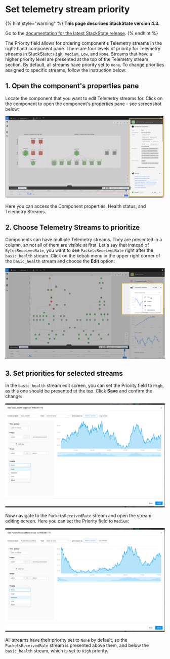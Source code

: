 # Set telemetry stream priority

{% hint style="warning" %}
**This page describes StackState version 4.3.**

Go to the [documentation for the latest StackState release](https://docs.stackstate.com/).
{% endhint %}

The Priority field allows for ordering component's Telemetry streams in the right-hand component pane. There are four levels of priority for Telemetry streams in StackState: `High`, `Medium`, `Low`, and `None`. Streams that have a higher priority level are presented at the top of the Telemetry stream section. By default, all streams have priority set to `none`. To change priorities assigned to specific streams, follow the instruction below:

## 1. Open the component's properties pane

Locate the component that you want to edit Telemetry streams for. Click on the component to open the component's properties pane - see screenshot below:

![Component details](../../.gitbook/assets/v43_component_details.png)

Here you can access the Component properties, Health status, and Telemetry Streams.

## 2. Choose Telemetry Streams to prioritize

Components can have multiple Telemetry streams. They are presented in a column, so not all of them are visible at first. Let's say that instead of `BytesReceivedRate`, you want to see `PacketsReceivedRate` right after the `basic_health` stream. Click on the kebab menu in the upper right corner of the `basic_health` stream and choose the **Edit** option:

![Edit telemetry stream](../../.gitbook/assets/v43_telstream_edit.png)

## 3. Set priorities for selected streams

In the `basic_health` stream edit screen, you can set the Priority field to `High`, as this one should be presented at the top. Click **Save** and confirm the change:

![Edit basic\_health](../../.gitbook/assets/v43_edit_basic_health.png)

Now navigate to the `PacketsReceivedRate` stream and open the stream editing screen. Here you can set the Priority field to `Medium`:

![Edit packetsReceiveRate](../../.gitbook/assets/v43_edit_medium.png)

All streams have their priority set to `None` by default, so the `PacketsReceivedRate` stream is presented above them, and below the `basic_health` stream, which is set to `High` priority.

